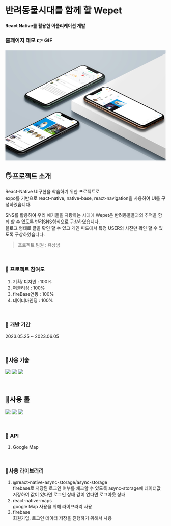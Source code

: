 # 반려동물시대를 함께 할 Wepet
#### React Native를 활용한 어플리케이션 개발



### 홈페이지 데모 👉 GIF

 
<img src='https://github.com/EUNSOLY/Wepet/blob/master/assets/README/mockup.jpg?raw=true' width="550px" alt='demo' />


<br/>

## 🖐프로젝트 소개
React-Native UI구현을 학습하기 위한 프로젝트로   
expo를 기반으로 react-native, native-base, react-navigation을 사용하여 UI를 구성하였습니다.

SNS를 활용하여 우리 애기들을 자랑하는 시대에
Wepet은 반려동물들과의 추억을 함께 할 수 있도록 반려SNS형식으로 구상하였습니다.   
블로그 형태로 글을 확인 할 수 있고 개인 피드에서 특정 USER의 사진만 확인 할 수 있도록 구상하였습니다.  
> 프로젝트 팀원 : 유상범

<br/>

### 📌 프로젝트 참여도

1. 기획/ 디자인 : 100%  
1. 퍼블리싱 : 100%  
1. fireBase연동 : 100%  
1. 데이터바인딩 : 100%  

<br/>

### 📌 개발 기간
2023.05.25 ~ 2023.06.05

<br/>

### 📌사용 기술

<img src="https://img.shields.io/badge/react-61DAFB?style=flat&logo=react&logoColor=black"/> <img src="https://img.shields.io/badge/expo-000020?style=flat&logo=expo&logoColor=white"/> <img src="https://img.shields.io/badge/Firebase-FFCA28?style=flat&logo=Firebase&logoColor=black"/> 

<br/>

## 📌사용 툴
 <img src="https://img.shields.io/badge/피그마-F24E1E?style=flatt&logo=Figma&logoColor=white"/> <img src="https://img.shields.io/badge/AdobePhotoshop-31A8FF?style=flatt&logo=Adobe Photoshop&logoColor=white"/> <img src="https://img.shields.io/badge/Visual Studio Code-007ACC?style=flatt&logo=Visual Studio Code&logoColor=white"/>

<br/>

### 📌 API

1. Google Map

<br/>

### 📌사용 라이브러리 
1. @react-native-async-storage/async-storage    
firebase로 저장된 로그인 여부를 체크할 수 있도록 async-storage에 데이터값 저장하여 값이 있다면 로그인 상태 값이 없다면 로그아웃 상태
2. react-native-maps   
google Map 사용을 위해 라이브러리 사용
3. firebase   
회원가입, 로그인 데이터 저장을 진행하기 위해서 사용
